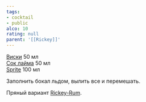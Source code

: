 ```yaml
---
tags:
- cocktail
- public
alco: 10
rating: null
parent: '[[Rickey]]'
---
```


[Виски](%D0%92%D0%B8%D1%81%D0%BA%D0%B8.md) 50 мл  
[Сок лайма](%D0%A1%D0%BE%D0%BA%20%D0%BB%D0%B0%D0%B9%D0%BC%D0%B0.md) 50 мл  
[Sprite](Sprite.md) 100 мл

Заполнить бокал льдом, вылить все и перемешать.

Пряный вариант [Rickey-Rum](Rickey-Rum.md).

